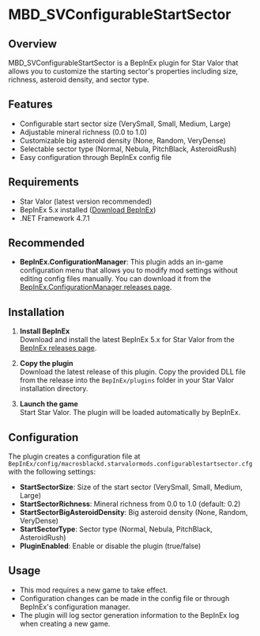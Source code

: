 # MBD_SVConfigurableStartSector

## Overview
MBD_SVConfigurableStartSector is a BepInEx plugin for Star Valor that allows you to customize the starting sector's properties including size, richness, asteroid density, and sector type.

## Features
- Configurable start sector size (VerySmall, Small, Medium, Large)
- Adjustable mineral richness (0.0 to 1.0)
- Customizable big asteroid density (None, Random, VeryDense)
- Selectable sector type (Normal, Nebula, PitchBlack, AsteroidRush)
- Easy configuration through BepInEx config file

## Requirements
- Star Valor (latest version recommended)
- BepInEx 5.x installed ([Download BepInEx](https://github.com/BepInEx/BepInEx/releases))
- .NET Framework 4.7.1

## Recommended

- **BepInEx.ConfigurationManager**: This plugin adds an in-game configuration menu that allows you to modify mod settings without editing config files manually. You can download it from the [BepInEx.ConfigurationManager releases page](https://github.com/BepInEx/BepInEx.ConfigurationManager/releases).

## Installation

1. **Install BepInEx**  
   Download and install the latest BepInEx 5.x for Star Valor from the [BepInEx releases page](https://github.com/BepInEx/BepInEx/releases).

2. **Copy the plugin**  
   Download the latest release of this plugin. Copy the provided DLL file from the release into the `BepInEx/plugins` folder in your Star Valor installation directory.

3. **Launch the game**  
   Start Star Valor. The plugin will be loaded automatically by BepInEx.

## Configuration

The plugin creates a configuration file at `BepInEx/config/macrosblackd.starvalormods.configurablestartsector.cfg` with the following settings:

- **StartSectorSize**: Size of the start sector (VerySmall, Small, Medium, Large)
- **StartSectorRichness**: Mineral richness from 0.0 to 1.0 (default: 0.2)
- **StartSectorBigAsteroidDensity**: Big asteroid density (None, Random, VeryDense)
- **StartSectorType**: Sector type (Normal, Nebula, PitchBlack, AsteroidRush)
- **PluginEnabled**: Enable or disable the plugin (true/false)

## Usage

- This mod requires a new game to take effect.
- Configuration changes can be made in the config file or through BepInEx's configuration manager.
- The plugin will log sector generation information to the BepInEx log when creating a new game.